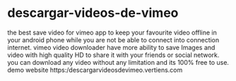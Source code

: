 # descargar-videos-de-vimeo
the best save video for vimeo app to keep your favourite video offline in your android phone while you are not be able to connect into connection internet. vimeo video downloader have more ability to save Images and video with high quality HD to share it with your friends or social network. you can download any video without any limitation and its 100% free to use.
demo website https:/descargarvideosdevimeo.vertiens.com

